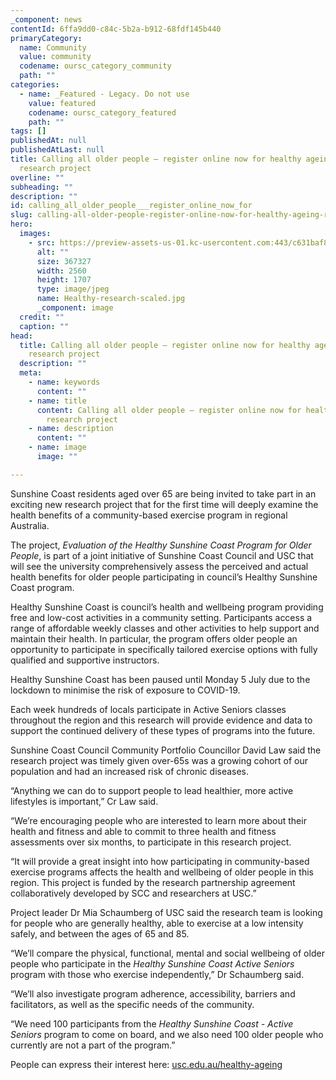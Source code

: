 ```yaml
---
_component: news
contentId: 6ffa9dd0-c84c-5b2a-b912-68fdf145b440
primaryCategory:
  name: Community
  value: community
  codename: oursc_category_community
  path: ""
categories:
  - name: _Featured - Legacy. Do not use
    value: featured
    codename: oursc_category_featured
    path: ""
tags: []
publishedAt: null
publishedAtLast: null
title: Calling all older people – register online now for healthy ageing
  research project
overline: ""
subheading: ""
description: ""
id: calling_all_older_people___register_online_now_for
slug: calling-all-older-people-register-online-now-for-healthy-ageing-research-project
hero:
  images:
    - src: https://preview-assets-us-01.kc-usercontent.com:443/c631baf8-1b46-001f-580c-d0001b68b4a8/77634ae4-9e1b-4767-89e9-eec165ab652c/Healthy-research-scaled.jpg
      alt: ""
      size: 367327
      width: 2560
      height: 1707
      type: image/jpeg
      name: Healthy-research-scaled.jpg
      _component: image
  credit: ""
  caption: ""
head:
  title: Calling all older people – register online now for healthy ageing
    research project
  description: ""
  meta:
    - name: keywords
      content: ""
    - name: title
      content: Calling all older people – register online now for healthy ageing
        research project
    - name: description
      content: ""
    - name: image
      image: ""

---
```

Sunshine Coast residents aged over 65 are being invited to take part in an exciting new research project that for the first time will deeply examine the health benefits of a community-based exercise program in regional Australia.

The project, *Evaluation of the Healthy Sunshine Coast Program for Older People*, is part of a joint initiative of Sunshine Coast Council and USC that will see the university comprehensively assess the perceived and actual health benefits for older people participating in council’s Healthy Sunshine Coast program.

Healthy Sunshine Coast is council’s health and wellbeing program providing free and low-cost activities in a community setting. Participants access a range of affordable weekly classes and other activities to help support and maintain their health. In particular, the program offers older people an opportunity to participate in specifically tailored exercise options with fully qualified and supportive instructors.

Healthy Sunshine Coast has been paused until Monday 5 July due to the lockdown to minimise the risk of exposure to COVID-19.

Each week hundreds of locals participate in Active Seniors classes throughout the region and this research will provide evidence and data to support the continued delivery of these types of programs into the future.

Sunshine Coast Council Community Portfolio Councillor David Law said the research project was timely given over-65s was a growing cohort of our population and had an increased risk of chronic diseases.

“Anything we can do to support people to lead healthier, more active lifestyles is important,” Cr Law said.

“We’re encouraging people who are interested to learn more about their health and fitness and able to commit to three health and fitness assessments over six months, to participate in this research project.

“It will provide a great insight into how participating in community-based exercise programs affects the health and wellbeing of older people in this region. This project is funded by the research partnership agreement collaboratively developed by SCC and researchers at USC.”

Project leader Dr Mia Schaumberg of USC said the research team is looking for people who are generally healthy, able to exercise at a low intensity safely, and between the ages of 65 and 85.

“We’ll compare the physical, functional, mental and social wellbeing of older people who participate in the *Healthy Sunshine Coast Active Seniors* program with those who exercise independently,” Dr Schaumberg said.

“We’ll also investigate program adherence, accessibility, barriers and facilitators, as well as the specific needs of the community.

“We need 100 participants from the *Healthy Sunshine Coast - Active Seniors* program to come on board, and we also need 100 older people who currently are not a part of the program.”

People can express their interest here: [usc.edu.au/healthy-ageing](https://protect-au.mimecast.com/s/U0v9CYWLk3FA9GQWTViF1T?domain=usc.edu.au)
